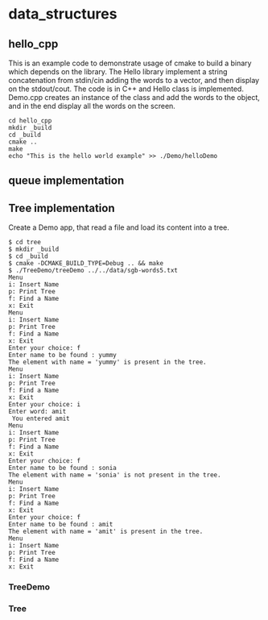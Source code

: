 # data_structures


## hello_cpp
This is an example code to demonstrate usage of cmake to build a binary which depends on the library. The Hello library implement a string concatenation from stdin/cin adding the words to a vector, and then display on the stdout/cout. The code is in C++ and Hello class is implemented. Demo.cpp creates an instance of the class and add the words to the object, and in the end display all the words on the screen.

```
cd hello_cpp
mkdir _build
cd _build
cmake ..
make
echo "This is the hello world example" >> ./Demo/helloDemo 
```


## queue implementation

## Tree implementation
Create a Demo app, that read a file and load its content into a tree.
```
$ cd tree
$ mkdir _build
$ cd _build
$ cmake -DCMAKE_BUILD_TYPE=Debug .. && make
$ ./TreeDemo/treeDemo ../../data/sgb-words5.txt
Menu
i: Insert Name
p: Print Tree
f: Find a Name
x: Exit
Menu
i: Insert Name
p: Print Tree
f: Find a Name
x: Exit
Enter your choice: f
Enter name to be found : yummy
The element with name = 'yummy' is present in the tree.
Menu
i: Insert Name
p: Print Tree
f: Find a Name
x: Exit
Enter your choice: i
Enter word: amit
 You entered amit
Menu
i: Insert Name
p: Print Tree
f: Find a Name
x: Exit
Enter your choice: f
Enter name to be found : sonia
The element with name = 'sonia' is not present in the tree.
Menu
i: Insert Name
p: Print Tree
f: Find a Name
x: Exit
Enter your choice: f
Enter name to be found : amit
The element with name = 'amit' is present in the tree.
Menu
i: Insert Name
p: Print Tree
f: Find a Name
x: Exit 
```
### TreeDemo
### Tree

